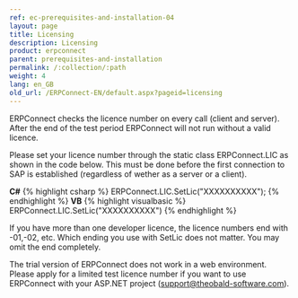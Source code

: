 ```yaml
---
ref: ec-prerequisites-and-installation-04
layout: page
title: Licensing
description: Licensing
product: erpconnect
parent: prerequisites-and-installation
permalink: /:collection/:path
weight: 4
lang: en_GB
old_url: /ERPConnect-EN/default.aspx?pageid=licensing
---
```


ERPConnect checks the licence number on every call (client and server). After the end of the test period ERPConnect will not run without a valid licence.  
  
Please set your licence number through the static class ERPConnect.LIC as shown in the code below. This must be done before the first connection to SAP is established (regardless of wether as a server or a client).  

**C#**
{% highlight csharp %}
ERPConnect.LIC.SetLic("XXXXXXXXXX");
{% endhighlight %}
**VB**
{% highlight visualbasic %}
ERPConnect.LIC.SetLic("XXXXXXXXXX")
{% endhighlight %}  
  
If you have more than one developer licence, the licence numbers end with -01,-02, etc. Which ending you use with SetLic does not matter. You may omit the end completely.  
  
The trial version of ERPConnect does not work in a web environment. Please apply for a limited test licence number if you want to use ERPConnect with your ASP.NET project ([support@theobald-software.com](mailto:support@theobald-software.com)).  